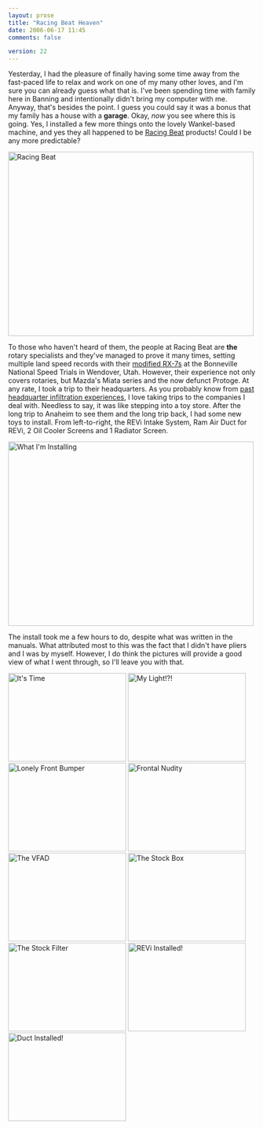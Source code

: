 ```yaml
---
layout: prose
title: "Racing Beat Heaven"
date: 2006-06-17 11:45
comments: false

version: 22
---
```


Yesterday, I had the pleasure of finally having some time away from the fast-paced life to relax and work on one of my many other loves, and I'm sure you can already guess what that is. I've been spending time with family here in Banning and intentionally didn't bring my computer with me. Anyway, that's besides the point. I guess you could say it was a bonus that my family has a house with a **garage**. Okay, *now* you see where this is going. Yes, I installed a few more things onto the lovely Wankel-based machine, and yes they all happened to be [Racing Beat][1] products! Could I be any more predictable?

[<img align="center" src="http://static.flickr.com/51/168687747_09c4f6e325.jpg" width="500" height="375" alt="Racing Beat" />][2]

To those who haven't heard of them, the people at Racing Beat are **the** rotary specialists and they've managed to prove it many times, setting multiple land speed records with their [modified RX-7s][3] at the Bonneville National Speed Trials in Wendover, Utah. However, their experience not only covers rotaries, but Mazda's Miata series and the now defunct Protoge. At any rate, I took a trip to their headquarters. As you probably know from [past headquarter infiltration experiences][4], I love taking trips to the companies I deal with. Needless to say, it was like stepping into a toy store. After the long trip to Anaheim to see them and the long trip back, I had some new toys to install. From left-to-right, the REVi Intake System, Ram Air Duct for REVi, 2 Oil Cooler Screens and 1 Radiator Screen.

[<img src="http://static.flickr.com/64/168691158_b7153f41b5.jpg" width="500" height="375" alt="What I'm Installing" />][5]

The install took me a few hours to do, despite what was written in the manuals. What attributed most to this was the fact that I didn't have pliers and I was by myself. However, I do think the pictures will provide a good view of what I went through, so I'll leave you with that.

[<img src="http://static.flickr.com/59/168689067_6ed9dc5caa_m.jpg" width="240" height="180" alt="It's Time" />][6] [<img src="http://static.flickr.com/70/168689242_f2142c7a53_m.jpg" width="240" height="180" alt="My Light!?!" />][7] [<img src="http://static.flickr.com/77/168689407_01eb9c260b_m.jpg" width="240" height="180" alt="Lonely Front Bumper" />][8] [<img src="http://static.flickr.com/68/168689634_9410f7dc9d_m.jpg" width="240" height="180" alt="Frontal Nudity" />][9] [<img src="http://static.flickr.com/49/168690439_ab8536c239_m.jpg" width="240" height="180" alt="The VFAD" />][10] [<img src="http://static.flickr.com/60/168690711_1d88d53529_m.jpg" width="240" height="180" alt="The Stock Box" />][11] [<img src="http://static.flickr.com/56/168690941_643ccb2d4d_m.jpg" width="240" height="180" alt="The Stock Filter" />][12] [<img src="http://static.flickr.com/56/168691770_1d09d2d880_m.jpg" width="240" height="180" alt="REVi Installed!" />][13] [<img src="http://static.flickr.com/47/168692006_7a5929c12a_m.jpg" width="240" height="180" alt="Duct Installed!" />][14]

[1]: http://racingbeat.com/
[2]: http://www.flickr.com/photos/avalonstar/168687747/
[3]: http://racingbeat.com/FRphotos.htm "Photo of the 1993 Bonneville RX-7"
[4]: http://avalonstar.com/blog/2005/jul/12/mt-headquarters-mystery/ "The (mt) Headquarters Mystery"
[5]: http://www.flickr.com/photos/avalonstar/168691158/
[6]: http://www.flickr.com/photos/avalonstar/168689067/
[7]: http://www.flickr.com/photos/avalonstar/168689242/
[8]: http://www.flickr.com/photos/avalonstar/168689407/
[9]: http://www.flickr.com/photos/avalonstar/168689634/
[10]: http://www.flickr.com/photos/avalonstar/168690439/
[11]: http://www.flickr.com/photos/avalonstar/168690711/
[12]: http://www.flickr.com/photos/avalonstar/168690941/
[13]: http://www.flickr.com/photos/avalonstar/168691770/
[14]: http://www.flickr.com/photos/avalonstar/168692006/
